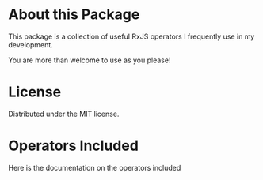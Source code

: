 # About this Package

This package is a collection of useful RxJS operators I frequently use in my development.

You are more than welcome to use as you please!

# License

Distributed under the MIT license.

# Operators Included

Here is the documentation on the operators included
